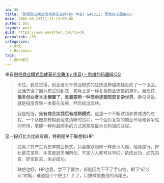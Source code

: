 ```yaml
---
id: 36
title: '别把商业模式当成葵花宝典(by 申音) &#8211; 思维的乐趣BLOG'
date: 2008-06-23T11:23:13+00:00
author: Shu
layout: post
guid: https://www.wavether.com/?p=36
permalink: /36
categories:
  - 中文
  - Business
tags:
  - 商业模式
---
```

来自[别把商业模式当成葵花宝典(by 申音) &#8211; 思维的乐趣BLOG](http://www.mindmeters.com/showlog.asp?log_id=7753)

> 不过。我总觉得，创业者对于商业模式的狂热追捧越来越走向了一个误区。此话怎讲？因为模式说到底，实际上是一种复杂商业逻辑的简化。而现在，**很多创业者本末倒置了，急着要用一种简单逻辑驾驭复杂世界**。换句话说，就是指望弄到一本葵花宝典，然后统治武林。
> 
> 我是相信，**先有商业实践后有成熟模式**。这是一个不断试错和做减法的过程，一个从概念模糊到理念清晰的过程，一个面对复杂的商业环境和竞争性的市场，掌握一种你最顺手的方式来获取最大化利润的过程。

这一段打比方比较有趣，特别是关于联想和HP:

> 脱离了其产生背景学商业模式，只会像欧阳峰一样走火入魔，经脉逆行。好比葵花宝典，本来就是天阉所创，不是人人都可以学的，欲练此功，必先自宫，即使自宫，未必成功。
> 
> 联想也好，HP也罢，学不了戴尔，都是因为下不了手自宫。眼下“轻公司”时髦，难道就个个把工厂关了，只搞微笑曲线的两尾巴。
